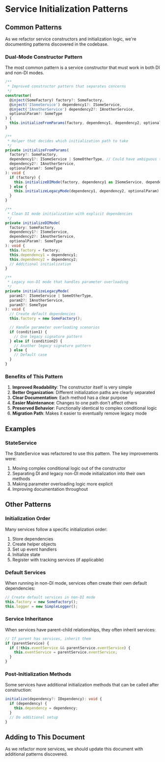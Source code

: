 # Service Initialization Patterns

## Common Patterns

As we refactor service constructors and initialization logic, we're documenting patterns discovered in the codebase.

### Dual-Mode Constructor Pattern

The most common pattern is a service constructor that must work in both DI and non-DI modes.

```typescript
/**
 * Improved constructor pattern that separates concerns
 */
constructor(
  @inject(SomeFactory) factory?: SomeFactory,
  @inject('ISomeService') dependency1?: ISomeService,
  @inject('IAnotherService') dependency2?: IAnotherService,
  optionalParam?: SomeType
) {
  this.initializeFromParams(factory, dependency1, dependency2, optionalParam);
}

/**
 * Helper that decides which initialization path to take
 */
private initializeFromParams(
  factory?: SomeFactory,
  dependency1?: ISomeService | SomeOtherType, // Could have ambiguous type in legacy mode
  dependency2?: IAnotherService,
  optionalParam?: SomeType
): void {
  if (factory) {
    this.initializeDIMode(factory, dependency1 as ISomeService, dependency2, optionalParam);
  } else {
    this.initializeLegacyMode(dependency1, dependency2, optionalParam);
  }
}

/**
 * Clean DI mode initialization with explicit dependencies
 */
private initializeDIMode(
  factory: SomeFactory,
  dependency1?: ISomeService, 
  dependency2?: IAnotherService,
  optionalParam?: SomeType
): void {
  this.factory = factory;
  this.dependency1 = dependency1;
  this.dependency2 = dependency2;
  // Additional initialization
}

/**
 * Legacy non-DI mode that handles parameter overloading
 */
private initializeLegacyMode(
  param1?: ISomeService | SomeOtherType,
  param2?: IAnotherService,
  param3?: SomeType
): void {
  // Create default dependencies
  this.factory = new SomeFactory();

  // Handle parameter overloading scenarios
  if (condition1) {
    // One legacy signature pattern
  } else if (condition2) {
    // Another legacy signature pattern
  } else {
    // Default case
  }
}
```

### Benefits of This Pattern

1. **Improved Readability**: The constructor itself is very simple
2. **Better Organization**: Different initialization paths are clearly separated
3. **Clear Documentation**: Each method has a clear purpose
4. **Easier Maintenance**: Changes to one path don't affect others
5. **Preserved Behavior**: Functionally identical to complex conditional logic
6. **Migration Path**: Makes it easier to eventually remove legacy mode

## Examples

### StateService

The StateService was refactored to use this pattern. The key improvements were:

1. Moving complex conditional logic out of the constructor
2. Separating DI and legacy non-DI mode initialization into their own methods
3. Making parameter overloading logic more explicit
4. Improving documentation throughout

## Other Patterns

### Initialization Order

Many services follow a specific initialization order:

1. Store dependencies
2. Create helper objects
3. Set up event handlers
4. Initialize state
5. Register with tracking services (if applicable)

### Default Services

When running in non-DI mode, services often create their own default dependencies:

```typescript
// Create default services in non-DI mode
this.factory = new SomeFactory();
this.logger = new SimpleLogger();
```

### Service Inheritance

When services have parent-child relationships, they often inherit services:

```typescript
// If parent has services, inherit them
if (parentService) {
  if (!this.eventService && parentService.eventService) {
    this.eventService = parentService.eventService;
  }
}
```

### Post-Initialization Methods

Some services have additional initialization methods that can be called after construction:

```typescript
initialize(dependency?: IDependency): void {
  if (dependency) {
    this.dependency = dependency;
  }
  // Do additional setup
}
```

## Adding to This Document

As we refactor more services, we should update this document with additional patterns discovered.